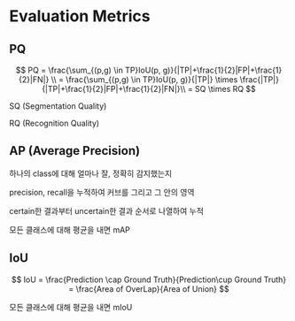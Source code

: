 # Evaluation Metrics

## PQ

$$
PQ = \frac{\sum_{(p,g) \in TP}IoU(p, g)}{|TP|+\frac{1}{2}|FP|+\frac{1}{2}|FN|} \\ = \frac{\sum_{(p,g) \in TP}IoU(p, g)}{|TP|} \times \frac{|TP|}{|TP|+\frac{1}{2}|FP|+\frac{1}{2}|FN|}\\ = SQ \times RQ
$$

SQ (Segmentation Quality)

RQ (Recognition Quality)

## AP (Average Precision)

하나의 class에 대해 얼마나 잘, 정확히 감지했는지

precision, recall을 누적하여 커브를 그리고 그 안의 영역

certain한 결과부터 uncertain한 결과 순서로 나열하여 누적

모든 클래스에 대해 평균을 내면 mAP

## IoU

$$
IoU = \frac{Prediction \cap Ground Truth}{Prediction\cup Ground Truth} = \frac{Area of OverLap}{Area of Union}
$$

모든 클래스에 대해 평균을 내면 mIoU
